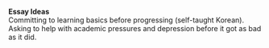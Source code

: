 **Essay Ideas**  
Committing to learning basics before progressing (self-taught Korean).  
Asking to help with academic pressures and depression before it got as bad as it did.  
